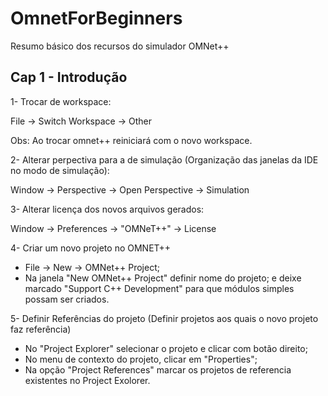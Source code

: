 # OmnetForBeginners
Resumo básico dos recursos do simulador OMNet++


## Cap 1 - Introdução

1- Trocar de workspace:

File -> Switch Workspace -> Other

Obs: Ao trocar omnet++ reiniciará com o novo workspace.

2- Alterar perpectiva para a de simulação (Organização das janelas da IDE no modo de simulação):

Window -> Perspective -> Open Perspective -> Simulation

3- Alterar licença dos novos arquivos gerados:

Window -> Preferences -> "OMNeT++" -> License

4- Criar um novo projeto no OMNET++

* File -> New -> OMNet++ Project;
* Na janela "New OMNet++ Project" definir nome do projeto;
e deixe marcado "Support C++ Development" para que módulos simples possam ser criados.

5- Definir Referências do projeto (Definir projetos aos quais o novo projeto faz referência)

* No "Project Explorer" selecionar o projeto e clicar com botão direito;
* No menu de contexto do projeto, clicar em "Properties";
* Na opção "Project References" marcar os projetos de referencia existentes no Project Exolorer.
